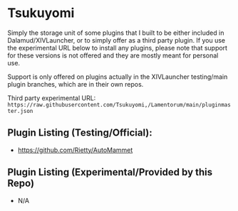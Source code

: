 # Tsukuyomi

Simply the storage unit of some plugins that I built to be either included in Dalamud/XIVLauncher, or to simply offer as a third party plugin. If you use the experimental URL below to install any plugins, please note that support for these versions is not offered and they are mostly meant for personal use.

Support is only offered on plugins actually in the XIVLauncher testing/main plugin branches, which are in their own repos.

Third party experimental URL: `https://raw.githubusercontent.com/Tsukuyomi,/Lamentorum/main/pluginmaster.json`

## Plugin Listing (Testing/Official):
- https://github.com/Rietty/AutoMammet

## Plugin Listing (Experimental/Provided by this Repo)
- N/A
